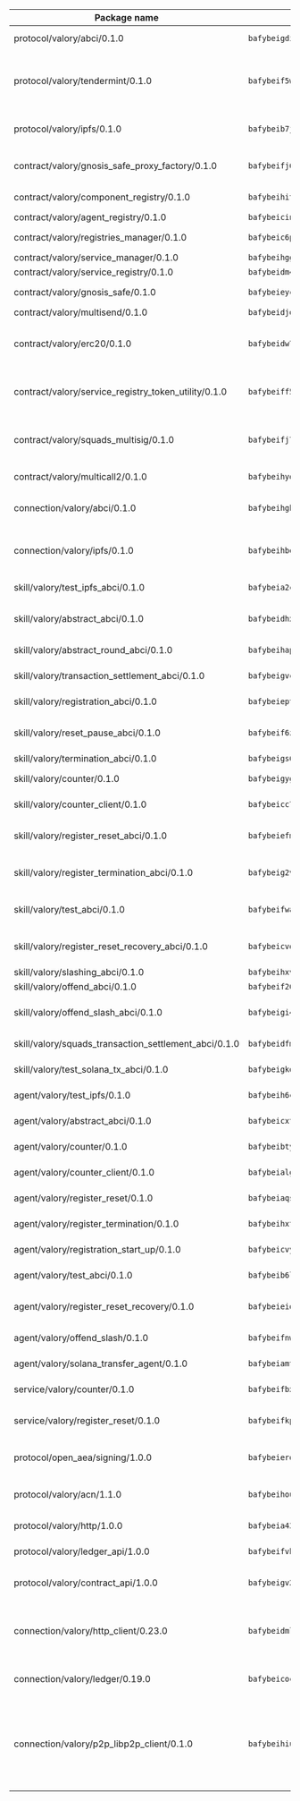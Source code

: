 | Package name                                                  | Package hash                                                  | Description                                                                                                                |
| ------------------------------------------------------------- | ------------------------------------------------------------- | -------------------------------------------------------------------------------------------------------------------------- |
| protocol/valory/abci/0.1.0                                    | `bafybeigdi6wsbdn2nv7clzhnuhki3taywgiiajwawdaat57o5ntlgqj2qe` | A protocol for ABCI requests and responses.                                                                                |
| protocol/valory/tendermint/0.1.0                              | `bafybeif5wq5i2ugr66alniej2bk4vws5sikal7otx674y5kz52e3ulo2qm` | A protocol for communication between two AEAs to share tendermint configuration details.                                   |
| protocol/valory/ipfs/0.1.0                                    | `bafybeib7jhgyocjwdq3r5wzq3z4qeubj3dwi3aqjn2uxzuwnjp5fhvafcu` | A protocol specification for IPFS requests and responses.                                                                  |
| contract/valory/gnosis_safe_proxy_factory/0.1.0               | `bafybeifj6jaawsgoc42akdnogolsn27cul3liuggdjnvualzp5tq2xvwb4` | Gnosis Safe proxy factory (GnosisSafeProxyFactory) contract                                                                |
| contract/valory/component_registry/0.1.0                      | `bafybeihitc3xybzbnxsybb46uqejqunwhvnvkwtk23yxacfdafm3n4bu2a` | Component registry contract                                                                                                |
| contract/valory/agent_registry/0.1.0                          | `bafybeicinlkh76yggtqrzhii6zhavpxqkpbles3wh73durkqchbj2elor4` | Agent registry contract                                                                                                    |
| contract/valory/registries_manager/0.1.0                      | `bafybeic6plto4ptvs726gp77grzsr2kltuwhrff36pi2mjgjeegt7qa5bm` | Registries Manager contract                                                                                                |
| contract/valory/service_manager/0.1.0                         | `bafybeihgg7blocpxxbugduq4zjq4xhndpwdblkzd5moggucoxk5i5emyba` | Service Manager contract                                                                                                   |
| contract/valory/service_registry/0.1.0                        | `bafybeidm44mmyslmnnfntqfkklla7utq56w7m2py5vhzs75kwrg564i4s4` | Service Registry contract                                                                                                  |
| contract/valory/gnosis_safe/0.1.0                             | `bafybeieycx3ztp24zobphlwwnmazcrbx6kvkppfulzod5z2to6kl7qq5im` | Gnosis Safe (GnosisSafeL2) contract                                                                                        |
| contract/valory/multisend/0.1.0                               | `bafybeidjdgi2kyexajirj3cnpzgse4y5u664b2blztt4flv6i7knlecyr4` | MultiSend contract                                                                                                         |
| contract/valory/erc20/0.1.0                                   | `bafybeidw7l6kttsnyskar5i5lmue3kgigtgrusszy6i3e4aqzbxoy5xiyi` | The scaffold contract scaffolds a contract to be implemented by the developer.                                             |
| contract/valory/service_registry_token_utility/0.1.0          | `bafybeiff5qt664ym4rjoyvgysfh6e4sw2sxjbkz6aqaecm4fi5evj3rfbe` | The scaffold contract scaffolds a contract to be implemented by the developer.                                             |
| contract/valory/squads_multisig/0.1.0                         | `bafybeifj7j7377fmhoaxmnqyqez3biu36evto2qqjek5fkuywzdskysdzm` | The scaffold contract scaffolds a contract to be implemented by the developer.                                             |
| contract/valory/multicall2/0.1.0                              | `bafybeihydlrulptpswsfcjfk3dzh43dbitjfeuedl6dq5ayd2mejigt7om` | The MakerDAO multicall2 contract.                                                                                          |
| connection/valory/abci/0.1.0                                  | `bafybeihgh32uincme4vfnufuk52q4ssfnodvtcgvuxtsgr47jpgaghadl4` | connection to wrap communication with an ABCI server.                                                                      |
| connection/valory/ipfs/0.1.0                                  | `bafybeihbedhxr7dajircftrcbb7uzl4wmaidogwjx42iyfzwk7f3irua3m` | A connection responsible for uploading and downloading files from IPFS.                                                    |
| skill/valory/test_ipfs_abci/0.1.0                             | `bafybeia2chg77p6ddbmxeqmdujay6cgep74jihxpgh2hmsy4vc37ztq6ze` | IPFS e2e testing application.                                                                                              |
| skill/valory/abstract_abci/0.1.0                              | `bafybeidhxjclpvsazvv4xy6q7mb54rgbbhrngv6h5adje7pqgfzsbhd4xy` | The abci skill provides a template of an ABCI application.                                                                 |
| skill/valory/abstract_round_abci/0.1.0                        | `bafybeihapi6kdqfhbw6lgtffo66dhpcbnd7ok2nrdmcdbx5rwwgtt7piiu` | abstract round-based ABCI application                                                                                      |
| skill/valory/transaction_settlement_abci/0.1.0                | `bafybeigvcsry3hn36dydatvvv33pgdf7bp3ro67ij3kzv4p23xxbkdu4ma` | ABCI application for transaction settlement.                                                                               |
| skill/valory/registration_abci/0.1.0                          | `bafybeieptzu7yzpxwatm52744p3wgafi4gzgucs6iq4g3scc46jtmnnxku` | ABCI application for common apps.                                                                                          |
| skill/valory/reset_pause_abci/0.1.0                           | `bafybeif6z72mk72rdqpqe3o3hlncgpjdxyy7igvo24kjmjwt55gazfpynm` | ABCI application for resetting and pausing app executions.                                                                 |
| skill/valory/termination_abci/0.1.0                           | `bafybeigs6cx5ckhv5v4y3zslx77lcrgzbxywdr5d4hytabgqvarx7n5svu` | Termination skill.                                                                                                         |
| skill/valory/counter/0.1.0                                    | `bafybeigyg2qsxapkdinrbvkvxwzfcjfyfg5dcm7dn6bqw2pqbf7rbm4r4y` | The ABCI Counter application example.                                                                                      |
| skill/valory/counter_client/0.1.0                             | `bafybeicc7piv6dcu7rrsuiimm2uy3r3454f46fhbglajloun2nifgry6gm` | A client for the ABCI counter application.                                                                                 |
| skill/valory/register_reset_abci/0.1.0                        | `bafybeiefmfq35uhpkvgcivhzwuppkksqe7jy3mpmanaznbn3ujdg4qak7y` | ABCI application for dummy skill that registers and resets                                                                 |
| skill/valory/register_termination_abci/0.1.0                  | `bafybeig2vpta7xau7wlm4cu3bozq5nx2tkwrwtvxw3ajrdpb63iy54eub4` | ABCI application for dummy skill that registers and resets                                                                 |
| skill/valory/test_abci/0.1.0                                  | `bafybeifwabckyxbmxl5wlmiifrza5q5uytoofbwqipazhgv5pieeozrurm` | ABCI application for testing the ABCI connection.                                                                          |
| skill/valory/register_reset_recovery_abci/0.1.0               | `bafybeicvdolklpcgsqzl5obzla5p6ogwilpwrjrekd7ashfjjk5fupb4km` | ABCI application for dummy skill that registers and resets                                                                 |
| skill/valory/slashing_abci/0.1.0                              | `bafybeihxv4hbhpmpfxfwormeqnu2qpn4ncn74iuc4aowt63ducv5xjughm` | Slashing skill.                                                                                                            |
| skill/valory/offend_abci/0.1.0                                | `bafybeif26zbhd6jodkxtr5xpvpwhyxjq43oqozqg5wypxdn7waxliwtcye` | Offend ABCI application.                                                                                                   |
| skill/valory/offend_slash_abci/0.1.0                          | `bafybeigi44ladklxaoowyp5qt4ret5zlocga4jrktti7laquhahvhvrlyq` | ABCI application used in order to test the slashing abci                                                                   |
| skill/valory/squads_transaction_settlement_abci/0.1.0         | `bafybeidfmmkj6xwakn4bglrjoqdxqlkcvwv7ypsimxwyy3bjh3pdfmseie` | ABCI application for transaction settlement.                                                                               |
| skill/valory/test_solana_tx_abci/0.1.0                        | `bafybeigkd7bdanrf6vzn62vdyq2w5d6dhoyje552fvyjzuu6mgvu4i52w4` | SOLANA e2e testing application.                                                                                            |
| agent/valory/test_ipfs/0.1.0                                  | `bafybeih6ciu47vczijxzrcprdgafy5wmddkou5ywlgnod3x5wvpjjjnhua` | Agent for testing the ABCI connection.                                                                                     |
| agent/valory/abstract_abci/0.1.0                              | `bafybeicxtufqb5kwtliwhcree4cibjwphgmzrusddwvomvdlwc6brxco6q` | The abstract ABCI AEA - for testing purposes only.                                                                         |
| agent/valory/counter/0.1.0                                    | `bafybeibty7x3sa2wzasjs7gket67akmbhjy3wev2r3arnhypobeusubwfy` | The ABCI Counter example as an AEA                                                                                         |
| agent/valory/counter_client/0.1.0                             | `bafybeialgrwsdlwbvizm2v5e443sa26krppl2554i3pk5bif5pbswohg4y` | The ABCI Counter example as an AEA                                                                                         |
| agent/valory/register_reset/0.1.0                             | `bafybeiaqsnq3dhlivht6x5mrdpim7xv52zknrdfryfxdpmvulrygknzrc4` | Register reset to replicate Tendermint issue.                                                                              |
| agent/valory/register_termination/0.1.0                       | `bafybeihxtgey7ahdnwb4f7mxnespcpm6aiknralkfbf7d4efzkvg4fw6ge` | Register terminate to test the termination feature.                                                                        |
| agent/valory/registration_start_up/0.1.0                      | `bafybeicvyngn7ewsy3y3fzjhuxcozuawarx7cxjmycbvjcqkmos74uy5ci` | Registration start-up ABCI example.                                                                                        |
| agent/valory/test_abci/0.1.0                                  | `bafybeib6loig6niagiquad3fgdvphuasb7lcqwkgv2k4eq4qgj6r3hucam` | Agent for testing the ABCI connection.                                                                                     |
| agent/valory/register_reset_recovery/0.1.0                    | `bafybeieidl6cj7auh6wrkgr5ja34depvbybr6f2mwe6u45l7zfqi5ohfke` | Agent to showcase hard reset as a recovery mechanism.                                                                      |
| agent/valory/offend_slash/0.1.0                               | `bafybeifnwd6bvkskl2t4eaqthwl4ridye3g624lvbphkvew2px4dwlmefu` | Offend and slash to test the slashing feature.                                                                             |
| agent/valory/solana_transfer_agent/0.1.0                      | `bafybeiamt42wjcxoddnofmwfnim7ojlhdblhvvuggnuzsinsczzo46sphe` | Register terminate to test the termination feature.                                                                        |
| service/valory/counter/0.1.0                                  | `bafybeifbxz3rpoqk245d6lrs5i45xzmitrs6sznrictxpvk6fpzqqyaq4y` | A set of agents incrementing a counter                                                                                     |
| service/valory/register_reset/0.1.0                           | `bafybeifkpijxhj2ckikb3rnbzpv6nmocixph2wtkibqoq5mmfiq26tmwv4` | Test and debug tendermint reset mechanism.                                                                                 |
| protocol/open_aea/signing/1.0.0                               | `bafybeierdeo55vv7nxdag3s2kk6gh4essmeeqpa7vperbw3wn3ypzmtcdm` | A protocol for communication between skills and decision maker.                                                            |
| protocol/valory/acn/1.1.0                                     | `bafybeihouwpsgkbafgsfdcwiwhz3smrjuw24b74j4v3n3hxirmxeskldwq` | The protocol used for envelope delivery on the ACN.                                                                        |
| protocol/valory/http/1.0.0                                    | `bafybeia43es3r7haqhdcx4f3uwfcreeytyk4zadczsafwyc5dzwr7lu2jq` | A protocol for HTTP requests and responses.                                                                                |
| protocol/valory/ledger_api/1.0.0                              | `bafybeifvbahdmabpswhu45q6xb2jppbvqlfztya6jx2ttu4eb6pjltyxam` | A protocol for ledger APIs requests and responses.                                                                         |
| protocol/valory/contract_api/1.0.0                            | `bafybeigv273fllpdsmzip4qfmhyvltdcss4yhoicss32c2yc7am6kue4cy` | A protocol for contract APIs requests and responses.                                                                       |
| connection/valory/http_client/0.23.0                          | `bafybeidmlazrjbnn5mw4wxrrj7lfnci7amt5alke2ahb3yirac6qudxuwm` | The HTTP_client connection that wraps a web-based client connecting to a RESTful API specification.                        |
| connection/valory/ledger/0.19.0                               | `bafybeicoc67atvjzld5e7qzbdkc7c2fj5jrtuj77nx6igxcdxqqqwxiduy` | A connection to interact with any ledger API and contract API.                                                             |
| connection/valory/p2p_libp2p_client/0.1.0                     | `bafybeihiulggi4jz3i7qdjicztbvlrkesyb7paiovfcmw22xvovpweeq7y` | The libp2p client connection implements a tcp connection to a running libp2p node as a traffic delegate to send/receive envelopes to/from agents in the DHT. |
